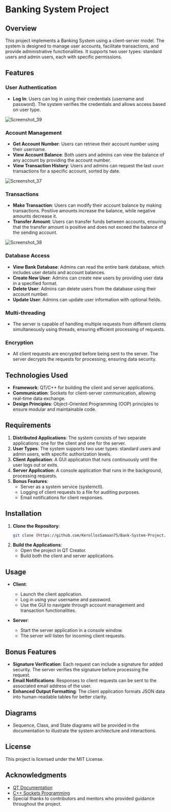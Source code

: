 # Banking System Project

## Overview
This project implements a Banking System using a client-server model. The system is designed to manage user accounts, facilitate transactions, and provide administrative functionalities. It supports two user types: standard users and admin users, each with specific permissions.

## Features
### User Authentication
- **Log In**: Users can log in using their credentials (username and password). The system verifies the credentials and allows access based on user type.
  
![Screenshot_39](https://github.com/user-attachments/assets/03bdad81-44f5-4fdc-b614-3f12d71c619e)

### Account Management
- **Get Account Number**: Users can retrieve their account number using their username.
- **View Account Balance**: Both users and admins can view the balance of any account by providing the account number.
- **View Transaction History**: Users and admins can request the last `count` transactions for a specific account, sorted by date.
  
![Screenshot_37](https://github.com/user-attachments/assets/b8f640ff-f2f8-4533-85d1-241af490eee4)  

### Transactions
- **Make Transaction**: Users can modify their account balance by making transactions. Positive amounts increase the balance, while negative amounts decrease it.
- **Transfer Amount**: Users can transfer funds between accounts, ensuring that the transfer amount is positive and does not exceed the balance of the sending account.
  
![Screenshot_38](https://github.com/user-attachments/assets/cb13fabd-78e1-4761-8e2f-7a6ceeb0c198)

### Database Access
- **View Bank Database**: Admins can read the entire bank database, which includes user details and account balances.
- **Create New User**: Admins can create new users by providing user data in a specified format.
- **Delete User**: Admins can delete users from the database using their account number.
- **Update User**: Admins can update user information with optional fields.

### Multi-threading
- The server is capable of handling multiple requests from different clients simultaneously using threads, ensuring efficient processing of requests.

### Encryption
- All client requests are encrypted before being sent to the server. The server decrypts the requests for processing, ensuring data security.

## Technologies Used
- **Framework**: QT/C++ for building the client and server applications.
- **Communication**: Sockets for client-server communication, allowing real-time data exchange.
- **Design Principles**: Object-Oriented Programming (OOP) principles to ensure modular and maintainable code.

## Requirements
1. **Distributed Applications**: The system consists of two separate applications: one for the client and one for the server.
2. **User Types**: The system supports two user types: standard users and admin users, with specific authorization levels.
3. **Client Application**: A GUI application that runs continuously until the user logs out or exits.
4. **Server Application**: A console application that runs in the background, processing requests.
5. **Bonus Features**:
   - Server as a system service (systemctl).
   - Logging of client requests to a file for auditing purposes.
   - Email notifications for client responses.

## Installation
1. **Clone the Repository**:
   ```bash
   git clone (https://github.com/KerollosSamaan75/Bank-System-Project.git)
   ```
2. **Build the Applications**:
   - Open the project in QT Creator.
   - Build both the client and server applications.

## Usage
- **Client**: 
  - Launch the client application.
  - Log in using your username and password.
  - Use the GUI to navigate through account management and transaction functionalities.
  
- **Server**: 
  - Start the server application in a console window.
  - The server will listen for incoming client requests.

## Bonus Features
- **Signature Verification**: Each request can include a signature for added security. The server verifies the signature before processing the request.
- **Email Notifications**: Responses to client requests can be sent to the associated email address of the user.
- **Enhanced Output Formatting**: The client application formats JSON data into human-readable tables for better clarity.

## Diagrams
- Sequence, Class, and State diagrams will be provided in the documentation to illustrate the system architecture and interactions.

## License
This project is licensed under the MIT License.

## Acknowledgments
- [QT Documentation](https://doc.qt.io/)
- [C++ Sockets Programming](https://www.geeksforgeeks.org/socket-programming-cc/)
- Special thanks to contributors and mentors who provided guidance throughout the project.
